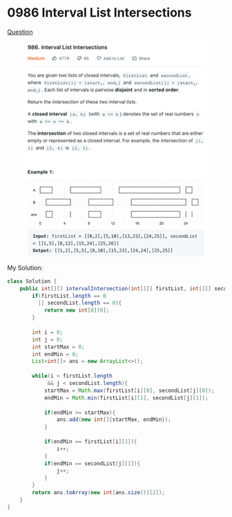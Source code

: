 # 0986 Interval List Intersections

[Question](https://leetcode.com/problems/interval-list-intersections/)

<figure><img src="../.gitbook/assets/image (1) (1).png" alt=""><figcaption></figcaption></figure>



My Solution:

```java
class Solution {
    public int[][] intervalIntersection(int[][] firstList, int[][] secondList) {
        if(firstList.length == 0
          || secondList.length == 0){
            return new int[0][0];
        }
        
        int i = 0;
        int j = 0;
        int startMax = 0;
        int endMin = 0;
        List<int[]> ans = new ArrayList<>();
        
        while(i < firstList.length
             && j < secondList.length){
            startMax = Math.max(firstList[i][0], secondList[j][0]);
            endMin = Math.min(firstList[i][1], secondList[j][1]);
            
            if(endMin >= startMax){
                ans.add(new int[]{startMax, endMin});
            }
            
            if(endMin == firstList[i][1]){
                i++;
            }
            if(endMin == secondList[j][1]){
                j++;
            }
        }
        return ans.toArray(new int[ans.size()][2]);
    }
}
```
